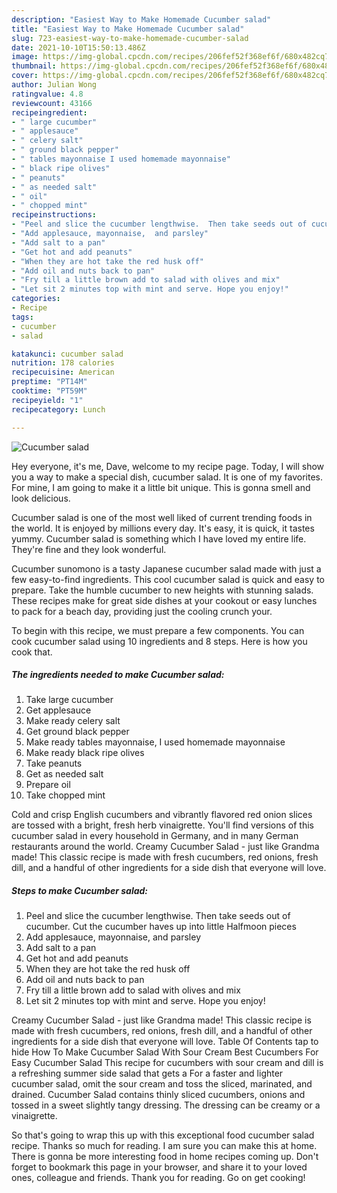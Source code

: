 ```yaml
---
description: "Easiest Way to Make Homemade Cucumber salad"
title: "Easiest Way to Make Homemade Cucumber salad"
slug: 723-easiest-way-to-make-homemade-cucumber-salad
date: 2021-10-10T15:50:13.486Z
image: https://img-global.cpcdn.com/recipes/206fef52f368ef6f/680x482cq70/cucumber-salad-recipe-main-photo.jpg
thumbnail: https://img-global.cpcdn.com/recipes/206fef52f368ef6f/680x482cq70/cucumber-salad-recipe-main-photo.jpg
cover: https://img-global.cpcdn.com/recipes/206fef52f368ef6f/680x482cq70/cucumber-salad-recipe-main-photo.jpg
author: Julian Wong
ratingvalue: 4.8
reviewcount: 43166
recipeingredient:
- " large cucumber"
- " applesauce"
- " celery salt"
- " ground black pepper"
- " tables mayonnaise I used homemade mayonnaise"
- " black ripe olives"
- " peanuts"
- " as needed salt"
- " oil"
- " chopped mint"
recipeinstructions:
- "Peel and slice the cucumber lengthwise.  Then take seeds out of cucumber. Cut the cucumber haves up into little Halfmoon pieces"
- "Add applesauce, mayonnaise,  and parsley"
- "Add salt to a pan"
- "Get hot and add peanuts"
- "When they are hot take the red husk off"
- "Add oil and nuts back to pan"
- "Fry till a little brown add to salad with olives and mix"
- "Let sit 2 minutes top with mint and serve. Hope you enjoy!"
categories:
- Recipe
tags:
- cucumber
- salad

katakunci: cucumber salad 
nutrition: 178 calories
recipecuisine: American
preptime: "PT14M"
cooktime: "PT59M"
recipeyield: "1"
recipecategory: Lunch

---
```



![Cucumber salad](https://img-global.cpcdn.com/recipes/206fef52f368ef6f/680x482cq70/cucumber-salad-recipe-main-photo.jpg)

Hey everyone, it's me, Dave, welcome to my recipe page. Today, I will show you a way to make a special dish, cucumber salad. It is one of my favorites. For mine, I am going to make it a little bit unique. This is gonna smell and look delicious.

Cucumber salad is one of the most well liked of current trending foods in the world. It is enjoyed by millions every day. It's easy, it is quick, it tastes yummy. Cucumber salad is something which I have loved my entire life. They're fine and they look wonderful.

Cucumber sunomono is a tasty Japanese cucumber salad made with just a few easy-to-find ingredients. This cool cucumber salad is quick and easy to prepare. Take the humble cucumber to new heights with stunning salads. These recipes make for great side dishes at your cookout or easy lunches to pack for a beach day, providing just the cooling crunch your.


To begin with this recipe, we must prepare a few components. You can cook cucumber salad using 10 ingredients and 8 steps. Here is how you cook that.

<!--inarticleads1-->

##### The ingredients needed to make Cucumber salad:

1. Take  large cucumber
1. Get  applesauce
1. Make ready  celery salt
1. Get  ground black pepper
1. Make ready  tables mayonnaise, I used homemade mayonnaise
1. Make ready  black ripe olives
1. Take  peanuts
1. Get  as needed salt
1. Prepare  oil
1. Take  chopped mint


Cold and crisp English cucumbers and vibrantly flavored red onion slices are tossed with a bright, fresh herb vinaigrette. You&#39;ll find versions of this cucumber salad in every household in Germany, and in many German restaurants around the world. Creamy Cucumber Salad - just like Grandma made! This classic recipe is made with fresh cucumbers, red onions, fresh dill, and a handful of other ingredients for a side dish that everyone will love. 

<!--inarticleads2-->

##### Steps to make Cucumber salad:

1. Peel and slice the cucumber lengthwise.  Then take seeds out of cucumber. Cut the cucumber haves up into little Halfmoon pieces
1. Add applesauce, mayonnaise,  and parsley
1. Add salt to a pan
1. Get hot and add peanuts
1. When they are hot take the red husk off
1. Add oil and nuts back to pan
1. Fry till a little brown add to salad with olives and mix
1. Let sit 2 minutes top with mint and serve. Hope you enjoy!


Creamy Cucumber Salad - just like Grandma made! This classic recipe is made with fresh cucumbers, red onions, fresh dill, and a handful of other ingredients for a side dish that everyone will love. Table Of Contents tap to hide How To Make Cucumber Salad With Sour Cream Best Cucumbers For Easy Cucumber Salad This recipe for cucumbers with sour cream and dill is a refreshing summer side salad that gets a For a faster and lighter cucumber salad, omit the sour cream and toss the sliced, marinated, and drained. Cucumber Salad contains thinly sliced cucumbers, onions and tossed in a sweet slightly tangy dressing. The dressing can be creamy or a vinaigrette. 

So that's going to wrap this up with this exceptional food cucumber salad recipe. Thanks so much for reading. I am sure you can make this at home. There is gonna be more interesting food in home recipes coming up. Don't forget to bookmark this page in your browser, and share it to your loved ones, colleague and friends. Thank you for reading. Go on get cooking!
